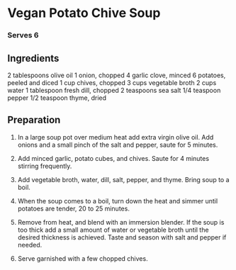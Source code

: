 # Vegan Potato Chive Soup

### Serves 6

## Ingredients

2 tablespoons olive oil
1 onion, chopped
4 garlic clove, minced
6 potatoes, peeled and diced
1 cup chives, chopped
3 cups vegetable broth
2 cups water
1 tablespoon fresh dill, chopped
2 teaspoons sea salt
1/4 teaspoon pepper
1/2 teaspoon thyme, dried

## Preparation

1. In a large soup pot over medium heat add extra virgin olive oil. Add onions and a small pinch of the salt and pepper, saute for 5 minutes.

2. Add minced garlic, potato cubes, and chives. Saute for 4 minutes stirring frequently.

3. Add vegetable broth, water, dill, salt, pepper, and thyme. Bring soup to a boil.

4. When the soup comes to a boil, turn down the heat and simmer until potatoes are tender, 20 to 25 minutes.

5. Remove from heat, and blend with an immersion blender. If the soup is too thick add a small amount of water or vegetable broth until the desired thickness is achieved. Taste and season with salt and pepper if needed.

6. Serve garnished with a few chopped chives.